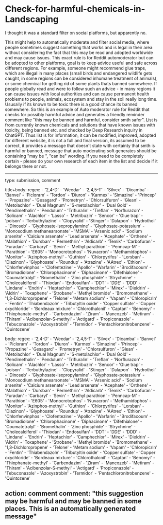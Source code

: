 # Check-for-harmful-chemicals-in-Landscaping

I thought it was a standard filter on social platforms, but apparently no. 

This might help to automatically moderate and filter social media, where people sometimes suggest something that works and is legal in their area without considering the fact that this may be read and adopted worldwide and may cause issues. This exact rule is for Reddit automoderator but can be adopted to other platforms, goal is to keep advice useful and safe across different regions. For example, someone might recommend glue traps, which are illegal in many places (small birds and endangered wildlife gets caught, in some regions can be considered inhumane treatment of animals), or some chemical for getting rid of some plants thats banned somewhere. If people globally read and were to follow such an advice - in many regions it can cause issues with local authorities and can cause permanent health problems to people, animals, ecosystem and stay in the soil really long time. Ususally if its known to be toxic there is a good chance its banned somewhere. So this is an example of Auto moderator rule for Reddit that checks for possibly harmful advice and generates a friendly reminder comment like "this may be banned and harmful, consider smth safer". List is from currently known chemicals and solutions that have known issues with toxicity, being banned etc. and checked by Deep Research inquiry in ChatGPT. Thus list is for information, it can be modified, improved, adopted for different website, it is not a full and final version, its assumed to be correct, it provides a message that doesn't state with certainty that smth is harmful or banned, message that auto moderating soft generates should be containing "may be ", "can be" wording. If you need to be completely certain - please do your own research of each item in the list and decide if it belongs there or not. 

---
type: submission, comment

title+body:
  regex:
    - '2,4-D'
    - 'Weedar'
    - '2,4,5-T'
    - 'Silvex'
    - 'Dicamba'
    - 'Banvel'
    - 'Picloram'
    - 'Tordon'
    - 'Diuron'
    - 'Karmex'
    - 'Simazine'
    - 'Princep'
    - 'Propazine'
    - 'Gesagard'
    - 'Prometryn'
    - 'Chlorsulfuron'
    - 'Glean'
    - 'Metolachlor'
    - 'Dual Magnum'
    - 'S-metolachlor'
    - 'Dual Gold'
    - 'Pendimethalin'
    - 'Pendulum'
    - 'Trifluralin'
    - 'Treflan'
    - 'Norflurazon'
    - 'Solicam'
    - 'Alachlor'
    - 'Lasso'
    - 'Metribuzin'
    - 'Sencor'
    - 'Glue trap'
    - 'poison'
    - 'Terbuthylazine'
    - 'Clopyralid'
    - 'Stinger'
    - 'Dalapon'
    - 'Hydrothol'
    - 'Dinoseb'
    - 'Glyphosate-isopropylamine'
    - 'Glyphosate-potassium'
    - 'Monosodium methanearsonate'
    - 'MSMA'
    - 'Arsenic acid'
    - 'Sodium arsenite'
    - 'Calcium arsenate'
    - 'Lead arsenate'
    - 'Acephate'
    - 'Orthene'
    - 'Malathion'
    - 'Dursban'
    - 'Permethrin'
    - 'Aldicarb'
    - 'Temik'
    - 'Carbofuran'
    - 'Furadan'
    - 'Carbaryl'
    - 'Sevin'
    - 'Methyl parathion'
    - 'Penncap-M'
    - 'Parathion'
    - 'E605'
    - 'Monocrotophos'
    - 'Nuvacron'
    - 'Methamidophos'
    - 'Monitor'
    - 'Azinphos-methyl'
    - 'Guthion'
    - 'Chlorpyrifos'
    - 'Lorsban'
    - 'Diazinon'
    - 'Glyphosate'
    - 'Roundup'
    - 'Atrazine'
    - 'AAtrex'
    - 'Ethion'
    - 'Chlorfenvinphos'
    - 'Clofentezine'
    - 'Apollo'
    - 'Warfarin'
    - 'Brodifacoum'
    - 'Bromadiolone'
    - 'Chlorophacinone'
    - 'Diphacinone'
    - 'Difethialone'
    - 'Coumatetralyl'
    - 'Bromethalin'
    - 'Zinc phosphide'
    - 'Strychnine'
    - 'Cholecalciferol'
    - 'Thiodan'
    - 'Endosulfan'
    - 'DDT'
    - 'DDE'
    - 'DDD'
    - 'Lindane'
    - 'Endrin'
    - 'Heptachlor'
    - 'Camphechlor'
    - 'Mirex'
    - 'Dieldrin'
    - 'Aldrin'
    - 'Toxaphene'
    - 'Strobane'
    - 'Methyl bromide'
    - 'Bromomethane'
    - '1,3-Dichloropropene'
    - 'Telone'
    - 'Metam sodium'
    - 'Vapam'
    - 'Chloropicrin'
    - 'Fentin'
    - 'Thiabendazole'
    - 'Tributyltin oxide'
    - 'Copper sulfate'
    - 'Copper oxychloride'
    - 'Bordeaux mixture'
    - 'Chlorothalonil'
    - 'Captan'
    - 'Benomyl'
    - 'Thiophanate-methyl'
    - 'Carbendazim'
    - 'Ziram'
    - 'Mancozeb'
    - 'Metiram'
    - 'Thiram'
    - 'Acibenzolar-S-methyl'
    - 'Actigard'
    - 'Propiconazole'
    - 'Tebuconazole'
    - 'Azoxystrobin'
    - 'Termidor'
    - 'Pentachloronitrobenzene'
    - 'Quintozene'

body:
  regex:
    - '2,4-D'
    - 'Weedar'
    - '2,4,5-T'
    - 'Silvex'
    - 'Dicamba'
    - 'Banvel'
    - 'Picloram'
    - 'Tordon'
    - 'Diuron'
    - 'Karmex'
    - 'Simazine'
    - 'Princep'
    - 'Propazine'
    - 'Gesagard'
    - 'Prometryn'
    - 'Chlorsulfuron'
    - 'Glean'
    - 'Metolachlor'
    - 'Dual Magnum'
    - 'S-metolachlor'
    - 'Dual Gold'
    - 'Pendimethalin'
    - 'Pendulum'
    - 'Trifluralin'
    - 'Treflan'
    - 'Norflurazon'
    - 'Solicam'
    - 'Alachlor'
    - 'Lasso'
    - 'Metribuzin'
    - 'Sencor'
    - 'Glue trap'
    - 'poison'
    - 'Terbuthylazine'
    - 'Clopyralid'
    - 'Stinger'
    - 'Dalapon'
    - 'Hydrothol'
    - 'Dinoseb'
    - 'Glyphosate-isopropylamine'
    - 'Glyphosate-potassium'
    - 'Monosodium methanearsonate'
    - 'MSMA'
    - 'Arsenic acid'
    - 'Sodium arsenite'
    - 'Calcium arsenate'
    - 'Lead arsenate'
    - 'Acephate'
    - 'Orthene'
    - 'Malathion'
    - 'Dursban'
    - 'Permethrin'
    - 'Aldicarb'
    - 'Temik'
    - 'Carbofuran'
    - 'Furadan'
    - 'Carbaryl'
    - 'Sevin'
    - 'Methyl parathion'
    - 'Penncap-M'
    - 'Parathion'
    - 'E605'
    - 'Monocrotophos'
    - 'Nuvacron'
    - 'Methamidophos'
    - 'Monitor'
    - 'Azinphos-methyl'
    - 'Guthion'
    - 'Chlorpyrifos'
    - 'Lorsban'
    - 'Diazinon'
    - 'Glyphosate'
    - 'Roundup'
    - 'Atrazine'
    - 'AAtrex'
    - 'Ethion'
    - 'Chlorfenvinphos'
    - 'Clofentezine'
    - 'Apollo'
    - 'Warfarin'
    - 'Brodifacoum'
    - 'Bromadiolone'
    - 'Chlorophacinone'
    - 'Diphacinone'
    - 'Difethialone'
    - 'Coumatetralyl'
    - 'Bromethalin'
    - 'Zinc phosphide'
    - 'Strychnine'
    - 'Cholecalciferol'
    - 'Thiodan'
    - 'Endosulfan'
    - 'DDT'
    - 'DDE'
    - 'DDD'
    - 'Lindane'
    - 'Endrin'
    - 'Heptachlor'
    - 'Camphechlor'
    - 'Mirex'
    - 'Dieldrin'
    - 'Aldrin'
    - 'Toxaphene'
    - 'Strobane'
    - 'Methyl bromide'
    - 'Bromomethane'
    - '1,3-Dichloropropene'
    - 'Telone'
    - 'Metam sodium'
    - 'Vapam'
    - 'Chloropicrin'
    - 'Fentin'
    - 'Thiabendazole'
    - 'Tributyltin oxide'
    - 'Copper sulfate'
    - 'Copper oxychloride'
    - 'Bordeaux mixture'
    - 'Chlorothalonil'
    - 'Captan'
    - 'Benomyl'
    - 'Thiophanate-methyl'
    - 'Carbendazim'
    - 'Ziram'
    - 'Mancozeb'
    - 'Metiram'
    - 'Thiram'
    - 'Acibenzolar-S-methyl'
    - 'Actigard'
    - 'Propiconazole'
    - 'Tebuconazole'
    - 'Azoxystrobin'
    - 'Termidor'
    - 'Pentachloronitrobenzene'
    - 'Quintozene'

action: comment
comment: "this suggestion may be harmful and may be banned in some places. This is an automatically generated message"
---
